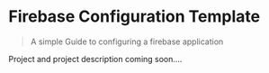 # Firebase Configuration Template
> A simple Guide to configuring a firebase application

Project and project description coming soon....

